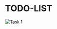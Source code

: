 # TODO-LIST

![Task 1](https://user-images.githubusercontent.com/78637601/189513622-83d370b5-0743-4f8e-8533-c0f82b7e0147.jpg)
